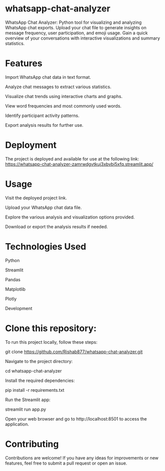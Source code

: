 # whatsapp-chat-analyzer
WhatsApp Chat Analyzer: Python tool for visualizing and analyzing WhatsApp chat exports. Upload your chat file to generate insights on message frequency, user participation, and emoji usage. Gain a quick overview of your conversations with interactive visualizations and summary statistics.

 # Features
Import WhatsApp chat data in text format.

Analyze chat messages to extract various statistics.

Visualize chat trends using interactive charts and graphs.

View word frequencies and most commonly used words.

Identify participant activity patterns.

Export analysis results for further use.

# Deployment

The project is deployed and available for use at the following link: https://whatsapp-chat-analyzer-zamrwdgvtkuj3xbvbj5xfq.streamlit.app/

# Usage
Visit the deployed project link.

Upload your WhatsApp chat data file.

Explore the various analysis and visualization options provided.

Download or export the analysis results if needed.

# Technologies Used

Python

Streamlit

Pandas

Matplotlib

Plotly

Development

# Clone this repository:
To run this project locally, follow these steps:

git clone https://github.com/Rishab877/whatsapp-chat-analyzer.git

Navigate to the project directory:

cd whatsapp-chat-analyzer

Install the required dependencies:

pip install -r requirements.txt

Run the Streamlit app:

streamlit run app.py

Open your web browser and go to http://localhost:8501 to access the application.

# Contributing
Contributions are welcome! If you have any ideas for improvements or new features, feel free to submit a pull request or open an issue.
